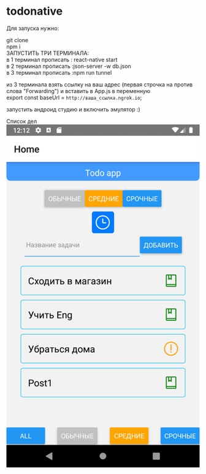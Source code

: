 # todonative
Для запуска нужно:

git clone </br>
npm i</br>
ЗАПУСТИТЬ ТРИ ТЕРМИНАЛА:</br>
в 1 терминал прописать : react-native start</br>
в 2 терминал прописать :json-server -w db.json</br>
в 3 терминал прописать :npm run tunnel</br>

из 3 терминала взять ссылку на ваш адрес (первая строчка на против слова "Forwarding") и вставить в App.js  в переменную</br>
export const baseUrl = `http://ваша_ссылка.ngrok.io`;</br>

запустить андроид студию и включить эмулятор :)</br>



Список дел
![alt text](imagesscreen/HomePage.png "Описание будет тут")
